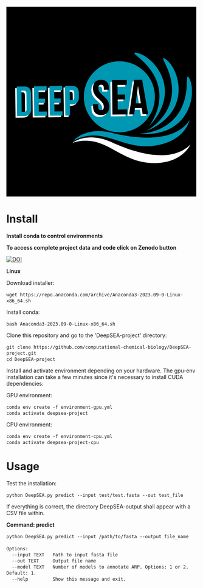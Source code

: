 
![DeepSEA](./images/DeepSEA-logo.png)

# Install
**Install conda to control environments**

**To access complete project data and code click on Zenodo button**

[![DOI](https://zenodo.org/badge/DOI/10.5281/zenodo.13647157.svg)](https://doi.org/10.5281/zenodo.13647157)

**Linux**

Download installer:
```
wget https://repo.anaconda.com/archive/Anaconda3-2023.09-0-Linux-x86_64.sh
```
Install conda:
```
bash Anaconda3-2023.09-0-Linux-x86_64.sh
```
Clone this repository and go to the 'DeepSEA-project' directory:
```
git clone https://github.com/computational-chemical-biology/DeepSEA-project.git
cd DeepSEA-project
```
Install and activate environment depending on your hardware. The gpu-env installation can take a few minutes since it's necessary to install CUDA dependencies:

GPU environment:
```
conda env create -f environment-gpu.yml 
conda activate deepsea-project
```
CPU environment:
```
conda env create -f environment-cpu.yml
conda activate deepsea-project-cpu
```

# Usage
Test the installation:
```
python DeepSEA.py predict --input test/test.fasta --out test_file
```
If everything is correct, the directory DeepSEA-output shall appear with a CSV file within.

**Command: predict**
```
python DeepSEA.py predict --input /path/to/fasta --output file_name

Options:
  --input TEXT   Path to input fasta file
  --out TEXT     Output file name
  --model TEXT   Number of models to annotate ARP. Options: 1 or 2. Default: 1. 
  --help         Show this message and exit.
```
